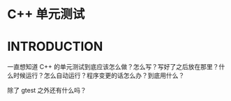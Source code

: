 # C++ 单元测试

# INTRODUCTION

一直想知道 C++ 的单元测试到底应该怎么做？怎么写？写好了之后放在那里？什么时候运行？怎么自动运行？程序变更的话怎么办？到底用什么？

除了 gtest 之外还有什么吗？
